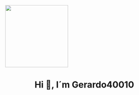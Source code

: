 <div id="header" aling"center">
  <img src="https://media.giphy.com/media/77rvjVcaJr1BgKSXtR/giphy.gif" width="200"/>
<h1 align="center">Hi 👋, I´m Gerardo40010
</div>
<!--
**Gerardo40010/Gerardo40010** is a ✨ _special_ ✨ repository because its `README.md` (this file) appears on your GitHub profile.

Here are some ideas to get you started:

- 🔭 I’m currently working on ...
- 🌱 I’m currently learning ...
- 👯 I’m looking to collaborate on ...
- 🤔 I’m looking for help with ...
- 💬 Ask me about ...
- 📫 How to reach me: ...
- 😄 Pronouns: ...
- ⚡ Fun fact: ...
-->
